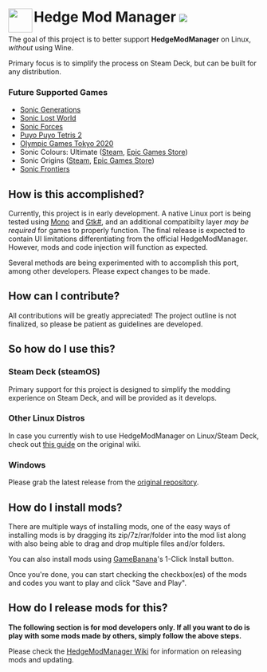 <h1>
    <a href="#--------------------hedge-mod-manager">
        <img width="48" align="left" src="https://github.com/thesupersonic16/HedgeModManager/raw/rewrite/HedgeModManager/Resources/Graphics/icon256.png">
    </a>
    Hedge Mod Manager
    <img src="https://github.com/thesupersonic16/HedgeModManager/actions/workflows/build.yml/badge.svg">
</h1>

The goal of this project is to better support **HedgeModManager** on Linux, *without* using Wine.

Primary focus is to simplify the process on Steam Deck, but can be built for any distribution.

### Future Supported Games
- [Sonic Generations](https://store.steampowered.com/app/71340)
- [Sonic Lost World](https://store.steampowered.com/app/329440)
- [Sonic Forces](https://store.steampowered.com/app/637100)
- [Puyo Puyo Tetris 2](https://store.steampowered.com/app/1259790)
- [Olympic Games Tokyo 2020](https://store.steampowered.com/app/981890)
- Sonic Colours: Ultimate ([Steam](https://store.steampowered.com/app/2055290), [Epic Games Store](https://www.epicgames.com/store/p/sonic-colors-ultimate))
- Sonic Origins ([Steam](https://store.steampowered.com/app/1794960), [Epic Games Store](https://store.epicgames.com/en-US/p/sonic-origins))
- [Sonic Frontiers](https://store.steampowered.com/app/1237320)

## How is this accomplished?
Currently, this project is in early development. A native Linux port is being tested using [Mono](https://www.mono-project.com/) and [Gtk#](https://github.com/GtkSharp/GtkSharp), and an additional compatibilty layer *may be required* for games to properly function. The final release is expected to contain UI limitations differentiating from the official HedgeModManager. However, mods and code injection will function as expected.

Several methods are being experimented with to accomplish this port, among other developers. Please expect changes to be made.

## How can I contribute?
All contributions will be greatly appreciated! The project outline is not finalized, so please be patient as guidelines are developed.

## So how do I use this?
### Steam Deck (steamOS)
Primary support for this project is designed to simplify the modding experience on Steam Deck, and will be provided as it develops.

### Other Linux Distros
In case you currently wish to use HedgeModManager on Linux/Steam Deck, check out [this guide](https://github.com/thesupersonic16/HedgeModManager/wiki/Running-on-Linux-(Wine)) on the original wiki.

### Windows
Please grab the latest release from the [original repository](https://github.com/thesupersonic16/HedgeModManager).

## How do I install mods?
There are multiple ways of installing mods, one of the easy ways of installing mods is by dragging its zip/7z/rar/folder into the mod list along with also being able to drag and drop multiple files and/or folders.

You can also install mods using [GameBanana](https://gamebanana.com)'s 1-Click Install button. 

Once you're done, you can start checking the checkbox(es) of the mods and codes you want to play and click "Save and Play".

## How do I release mods for this?
**The following section is for mod developers only. If all you want to do is play with some mods made by others, simply follow the above steps.**

Please check the [HedgeModManager Wiki](https://github.com/thesupersonic16/HedgeModManager/wiki) for information on releasing mods and updating.
